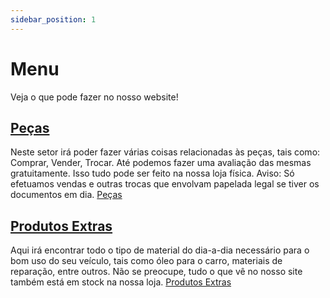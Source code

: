 ```yaml
---
sidebar_position: 1
---
```


# Menu

Veja o que pode fazer no nosso website!

## [Peças](docs\category\peças.md)

Neste setor irá poder fazer várias coisas relacionadas às peças, tais como: Comprar, Vender, Trocar. Até podemos fazer uma avaliação das mesmas gratuitamente. Isso tudo pode ser feito na nossa loja física. Aviso: Só efetuamos vendas e outras trocas que envolvam papelada legal se tiver os documentos em dia.
[Peças](docs\category\peças.md)

## [Produtos Extras](docs\category\produtos-extras.md)

Aqui irá encontrar todo o tipo de material do dia-a-dia necessário para o bom uso do seu veículo, tais como óleo para o carro, materiais de reparação, entre outros. Não se preocupe, tudo o que vê no nosso site também está em stock na nossa loja.
[Produtos Extras](docs\category\produtos-extras.md)
